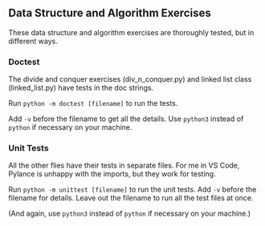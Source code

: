 ## Data Structure and Algorithm Exercises

These data structure and algorithm exercises are thoroughly tested, but in different ways.

### Doctest

The divide and conquer exercises (div_n_conquer.py) and linked list class (linked_list.py) have tests in the doc strings.

Run `python -m doctest [filename]` to run the tests.

Add `-v` before the filename to get all the details. Use `python3` instead of `python` if necessary on your machine.

### Unit Tests

All the other flies have their tests in separate files. For me in VS Code, Pylance is unhappy with the imports, but they work for testing.

Run `python -m unittest [filename]` to run the unit tests. Add `-v` before the filename for details. Leave out the filename to run all the test files at once.

(And again, use `python3` instead of `python` if necessary on your machine.)